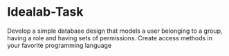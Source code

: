 # Idealab-Task
Develop  a simple database design that models a user belonging to a group, having a role and having  sets of permissions. Create access methods in your favorite programming language
